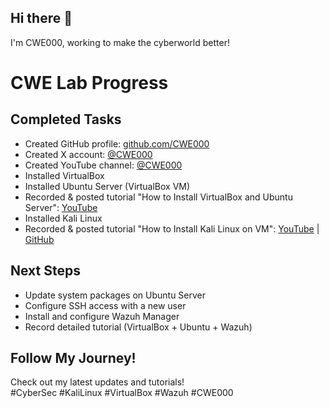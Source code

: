 ## Hi there 👋
I'm CWE000, working to make the cyberworld better!

# CWE Lab Progress

## Completed Tasks
- Created GitHub profile: [github.com/CWE000](https://github.com/CWE000)
- Created X account: [@CWE000](https://x.com/CWE000)
- Created YouTube channel: [@CWE000](https://www.youtube.com/@CWE000)
- Installed VirtualBox
- Installed Ubuntu Server (VirtualBox VM)
- Recorded & posted tutorial "How to Install VirtualBox and Ubuntu Server": [YouTube](https://www.youtube.com/watch?v=your_ubuntu_video_link)
- Installed Kali Linux
- Recorded & posted tutorial "How to Install Kali Linux on VM": [YouTube](https://youtu.be/dPpU618BW_I) | [GitHub](https://github.com/CWE000/Tutorials/blob/main/How%20to%20Install%20Kali%20Linux%20on%20VM)

## Next Steps
- Update system packages on Ubuntu Server
- Configure SSH access with a new user
- Install and configure Wazuh Manager
- Record detailed tutorial (VirtualBox + Ubuntu + Wazuh)

## Follow My Journey!
Check out my latest updates and tutorials!  
#CyberSec #KaliLinux #VirtualBox #Wazuh #CWE000
